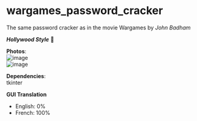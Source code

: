 # wargames_password_cracker
The same password cracker as in the movie Wargames by *John Badham* 
  
***__Hollywood Style__*** 🎥

**Photos**:  
![image](https://user-images.githubusercontent.com/85411955/200129161-99a4b86f-e807-43b2-97ee-95a6c105c2f6.png)  
![image](https://user-images.githubusercontent.com/85411955/200129390-bbc5a5c5-b0a2-4c95-94a9-28e44398280a.png)  
  
**Dependencies**:  
tkinter  
  
**GUI Translation** 
- English: 0%  
- French: 100%  

